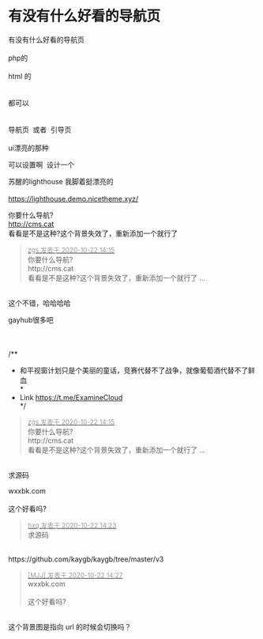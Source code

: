 # 有没有什么好看的导航页


有没有什么好看的导航页<br />
<br />
php的<br />
<br />
html 的 <br />
<br />
<br />
都可以<br />
<br />
<br />
导航页&nbsp;&nbsp;或者&nbsp;&nbsp;引导页<br />
<br />
ui漂亮的那种

可以设置啊&nbsp;&nbsp;设计一个

苏醒的lighthouse 我脚着挺漂亮的<br />
<br />
https://lighthouse.demo.nicetheme.xyz/

你要什么导航?<br />
<a href="http://cms.cat" target="_blank">http://cms.cat</a><br />
看看是不是这种?这个背景失效了，重新添加一个就行了

<div class="quote"><blockquote><font size="2"><a href="https://www.hostloc.com/forum.php?mod=redirect&amp;goto=findpost&amp;pid=9335777&amp;ptid=757129" target="_blank"><font color="#999999">zgs 发表于 2020-10-22 14:15</font></a></font><br />
你要什么导航?<br />
http://cms.cat<br />
看看是不是这种?这个背景失效了，重新添加一个就行了 ...</blockquote></div><br />
这个不错，哈哈哈哈

gayhub很多吧<br />
<br />
<br />
<br />
/**<br />
 * 和平视窗计划只是个美丽的童话，竞赛代替不了战争，就像葡萄酒代替不了鲜血<br />
 *<br />
 * Link https://t.me/ExamineCloud<br />
 */

<div class="quote"><blockquote><font size="2"><a href="https://www.hostloc.com/forum.php?mod=redirect&amp;goto=findpost&amp;pid=9335777&amp;ptid=757129" target="_blank"><font color="#999999">zgs 发表于 2020-10-22 14:15</font></a></font><br />
你要什么导航?<br />
http://cms.cat<br />
看看是不是这种?这个背景失效了，重新添加一个就行了 ...</blockquote></div><br />
求源码<img src="static/image/smiley/default/lol.gif" smilieid="12" border="0" alt="" />

wxxbk.com<br />
<br />
这个好看吗?<img id="aimg_ZaLqA" onclick="zoom(this, this.src, 0, 0, 0)" class="zoom" src="https://cdn.jsdelivr.net/gh/hishis/forum-master/public/images/patch.gif" onmouseover="img_onmouseoverfunc(this)" onload="thumbImg(this)" border="0" alt="" />

<div class="quote"><blockquote><font size="2"><a href="https://www.hostloc.com/forum.php?mod=redirect&amp;goto=findpost&amp;pid=9335828&amp;ptid=757129" target="_blank"><font color="#999999">hxq 发表于 2020-10-22 14:23</font></a></font><br />
求源码</blockquote></div><br />
https://github.com/kaygb/kaygb/tree/master/v3

<div class="quote"><blockquote><font size="2"><a href="https://www.hostloc.com/forum.php?mod=redirect&amp;goto=findpost&amp;pid=9335860&amp;ptid=757129" target="_blank"><font color="#999999">[MJJ] 发表于 2020-10-22 14:27</font></a></font><br />
wxxbk.com<br />
<br />
这个好看吗?</blockquote></div><br />
这个背景图是指向 url 的时候会切换吗？ 
